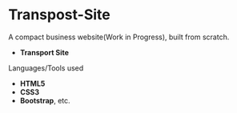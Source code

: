 # Transpost-Site

A compact business website(Work in Progress), built from scratch.
- **Transport Site**

Languages/Tools used
- **HTML5**
- **CSS3**
- **Bootstrap**, etc.


